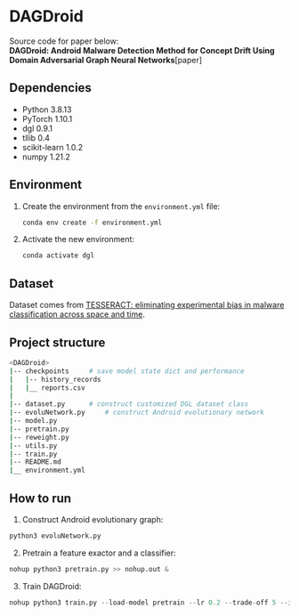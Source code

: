 # DAGDroid
Source code for paper below:   
**DAGDroid: Android Malware Detection Method for Concept Drift Using Domain
Adversarial Graph Neural Networks**[paper]


## Dependencies
* Python 3.8.13
* PyTorch 1.10.1
* dgl 0.9.1
* tllib 0.4
* scikit-learn 1.0.2
* numpy 1.21.2

## Environment
1. Create the environment from the `environment.yml` file:
    ```bash
    conda env create -f environment.yml
    ```

2. Activate the new environment:
    ```bash
    conda activate dgl
    ```

## Dataset
Dataset comes from [TESSERACT: eliminating experimental bias in malware classification across space and time](https://dl.acm.org/doi/abs/10.5555/3361338.3361389).

## Project structure
```bash
<DAGDroid>
|-- checkpoints     # save model state dict and performance
|   |-- history_records
|   |__ reports.csv
|
|-- dataset.py      # construct customized DGL dataset class
|-- evoluNetwork.py     # construct Android evolutionary network
|-- model.py
|-- pretrain.py
|-- reweight.py
|-- utils.py
|-- train.py
|-- README.md
|__ environment.yml
```

## How to run
1. Construct Android evolutionary graph:
```python
python3 evoluNetwork.py
```

2. Pretrain a feature exactor and a classifier:
```python
nohup python3 pretrain.py >> nohup.out &
```

3. Train DAGDroid:
```python
nohup python3 train.py --load-model pretrain --lr 0.2 --trade-off 5 --inductive --batch-size 64 --iters-per-epoch 1000 --num-epochs 25 >> nohup.out &
```